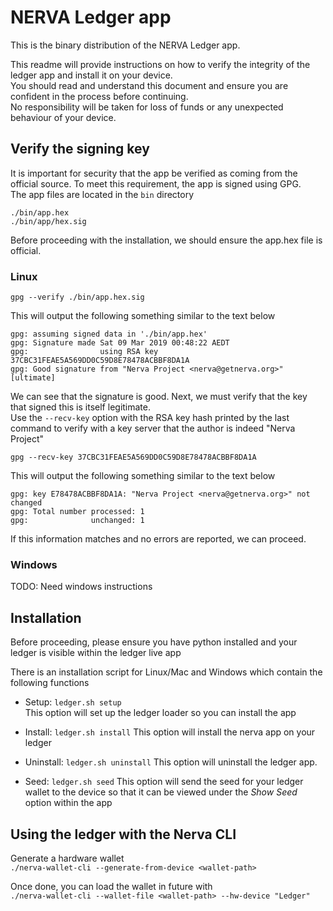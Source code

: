 
# NERVA Ledger app

This is the binary distribution of the NERVA Ledger app.

This readme will provide instructions on how to verify the integrity of the ledger app and install it on your device.  
You should read and understand this document and ensure you are confident in the process before continuing.  
No responsibility will be taken for loss of funds or any unexpected behaviour of your device.
 
## Verify the signing key

It is important for security that the app be verified as coming from the official source. To meet this requirement, the app is signed using GPG.  
The app files are located in the `bin` directory

`./bin/app.hex`  
`./bin/app/hex.sig`

Before proceeding with the installation, we should ensure the app.hex file is official.

### Linux

`gpg --verify ./bin/app.hex.sig`

This will output the following something similar to the text below

```text
gpg: assuming signed data in './bin/app.hex'
gpg: Signature made Sat 09 Mar 2019 00:48:22 AEDT
gpg:                using RSA key 37CBC31FEAE5A569DD0C59D8E78478ACBBF8DA1A
gpg: Good signature from "Nerva Project <nerva@getnerva.org>" [ultimate]
```
We can see that the signature is good. Next, we must verify that the key that signed this is itself legitimate.  
Use the `--recv-key` option with the RSA key hash printed by the last command to verify with a key server that the 
author is indeed "Nerva Project"

`gpg --recv-key 37CBC31FEAE5A569DD0C59D8E78478ACBBF8DA1A`

This will output the following something similar to the text below

```text
gpg: key E78478ACBBF8DA1A: "Nerva Project <nerva@getnerva.org>" not changed
gpg: Total number processed: 1
gpg:              unchanged: 1
```

If this information matches and no errors are reported, we can proceed.

### Windows

TODO: Need windows instructions

## Installation

Before proceeding, please ensure you have python installed and your ledger is visible within the ledger live app

There is an installation script for Linux/Mac and Windows which contain the following functions

- Setup: `ledger.sh setup`  
This option will set up the ledger loader so you can install the app

- Install: `ledger.sh install`
This option will install the nerva app on your ledger

- Uninstall: `ledger.sh uninstall`
This option will uninstall the ledger app.

- Seed: `ledger.sh seed`
This option will send the seed for your ledger wallet to the device so that it can be viewed under the *Show Seed* option within the app

## Using the ledger with the Nerva CLI

Generate a hardware wallet  
`./nerva-wallet-cli --generate-from-device <wallet-path>`

Once done, you can load the wallet in future with  
`./nerva-wallet-cli --wallet-file <wallet-path> --hw-device "Ledger"`
